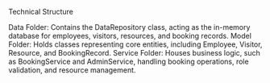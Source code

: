 Technical Structure


Data Folder: Contains the DataRepository class, acting as the in-memory database for employees, visitors, resources, and booking records.
Model Folder: Holds classes representing core entities, including Employee, Visitor, Resource, and BookingRecord.
Service Folder: Houses business logic, such as BookingService and AdminService, handling booking operations, role validation, and resource management.
